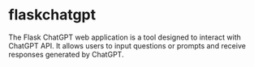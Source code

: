 # flaskchatgpt
The Flask ChatGPT web application is a tool designed to interact with ChatGPT API. It allows users to input questions or prompts and receive responses generated by ChatGPT.
